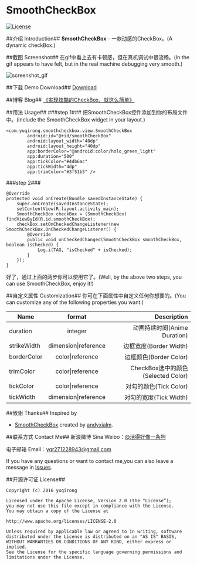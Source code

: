 # SmoothCheckBox

[![License](https://img.shields.io/badge/license-Apache%202-green.svg)](https://www.apache.org/licenses/LICENSE-2.0)

##介绍 Introduction##
**SmoothCheckBox** - 一款动感的CheckBox。(A dynamic checkBox.)

##截图 Screenshot##
在gif中看上去有卡顿感，但在真机调试中很流畅。(In the gif appears to have felt, but in the real machine debugging very smooth.)

![screenshot_gif](https://github.com/yuqirong/SmoothCheckBox/blob/master/screenshots/20151213140251.gif)

##下载 Demo Download##
[Download](https://github.com/yuqirong/SmoothCheckBox/blob/master/screenshots/app-debug-unaligned.apk)

##博客 Blog##
[《实现炫酷的CheckBox，就这么简单》](http://yuqirong.me/2015/12/05/%E5%AE%9E%E7%8E%B0%E7%82%AB%E9%85%B7%E7%9A%84CheckBox%EF%BC%8C%E5%B0%B1%E8%BF%99%E4%B9%88%E7%AE%80%E5%8D%95/)

##用法 Usage##
###step 1###
把SmoothCheckBox控件添加到你的布局文件中。(Include the SmoothCheckBox widget in your layout.)

	<com.yuqirong.smoothcheckbox.view.SmoothCheckBox
			android:id="@+id/smoothCheckBox"
            android:layout_width="40dp"
            android:layout_height="40dp"
            app:borderColor="@android:color/holo_green_light"
            app:duration="500"
            app:tickColor="#4db6ac"
            app:tickWidth="4dp"
            app:trimColor="#3f51b5" />

###step 2###

	@Override
    protected void onCreate(Bundle savedInstanceState) {
        super.onCreate(savedInstanceState);
        setContentView(R.layout.activity_main);
        SmoothCheckBox checkBox = (SmoothCheckBox) findViewById(R.id.smoothCheckBox);
        checkBox.setOnCheckedChangeListener(new SmoothCheckBox.OnCheckedChangeListener() {
            @Override
            public void onCheckedChanged(SmoothCheckBox smoothCheckBox, boolean isChecked) {
                Log.i(TAG, "isChecked" + isChecked);
            }
        });
    }

好了，通过上面的两步你可以使用它了。(Well, by the above two steps, you can use SmoothCheckBox, enjoy it!)

##自定义属性 Customization##
你可在下面属性中自定义任何你想要的。(You can customize any of the following properties you want.)

| Name          | format        | Description |
| ------------- |:-------------:| -----------:|
| duration      | integer       | 动画持续时间(Anime Duration) |
| strikeWidth     | dimension\|reference      |   边框宽度(Border Width) |
| borderColor | color\|reference     |    边框颜色(Border Color) |
| trimColor | color\|reference     |    CheckBox选中的颜色(Selected Color) |
| tickColor | color\|reference     |    对勾的颜色(Tick Color) |
| tickWidth | dimension\|reference      |    对勾的宽度(Tick Width) |

##致谢 Thanks##
Inspired by

* [SmoothCheckBox](https://github.com/andyxialm/SmoothCheckBox) created by [andyxialm](https://github.com/andyxialm).

##联系方式 Contact Me##
新浪微博 Sina Weibo：[@活得好像一条狗](http://weibo.com/yyyuqirong) 

电子邮箱 Email：<yqr271228943@gmail.com>

If you have any questions or want to contact me,you can also leave a message in [Issues](https://github.com/yuqirong/DragGridView/issues).

##开源许可证 License##

    Copyright (c) 2016 yuqirong 

    Licensed under the Apache License, Version 2.0 (the "License”);
    you may not use this file except in compliance with the License.
    You may obtain a copy of the License at

    http://www.apache.org/licenses/LICENSE-2.0

    Unless required by applicable law or agreed to in writing, software
    distributed under the License is distributed on an "AS IS" BASIS,
    WITHOUT WARRANTIES OR CONDITIONS OF ANY KIND, either express or implied.
    See the License for the specific language governing permissions and
    limitations under the License.